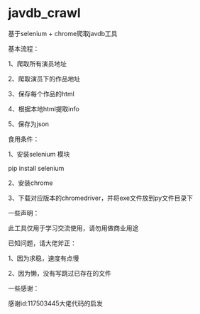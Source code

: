 # javdb_crawl

基于selenium + chrome爬取javdb工具

基本流程：

1、爬取所有演员地址

2、爬取演员下的作品地址

3、保存每个作品的html

4、根据本地html提取info

5、保存为json


食用条件：

1、安装selenium 模块

pip install selenium

2、安装chrome

3、下载对应版本的chromedriver，并将exe文件放到py文件目录下

一些声明：

此工具仅用于学习交流使用，请勿用做商业用途

已知问题，请大佬斧正：

1、因为求稳，速度有点慢

2、因为懒，没有写跳过已存在的文件

一些感谢：

感谢id:117503445大佬代码的启发


